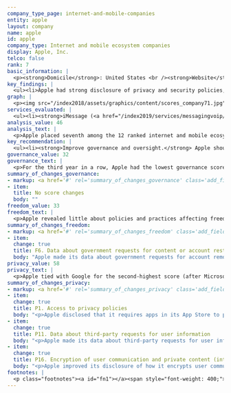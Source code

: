 ```yaml
---
company_type_page: internet-and-mobile-companies
entity: apple
layout: company
name: apple
id: apple
company_type: Internet and mobile ecosystem companies
display: Apple, Inc.
telco: false
rank: 7
basic_information: | 
  <p><strong>Domicile</strong>: United States <br /><strong>Website</strong>: <a href="http://www.apple.com">www.apple.com</a>&nbsp;</p>
key_findings: | 
  <ul><li>Apple had strong disclosure of privacy and security policies, but only limited disclosure of policies and practices affecting freedom of expression.</li><li>Apple disclosed little about its rules and how they are enforced, and revealed no data about content removed&mdash;including apps removed from its App Store&mdash;as a result of government requests.</li><li>It was the only company in the Index to clearly disclose it does not track users across third-party websites, and disclosed more about its encryption policies than all of its peers.</li></ul>
graph: | 
  <p><img src="/index2018/assets/graphics/content/scores_company71.jpg" /></p>
services_evaluated: | 
  <ul><li><strong>iMessage (<a href="/index2019/services/messagingvoip/">Messaging &amp; VoIP</a>)</strong></li><li><strong>iCloud (<a href="/index2019/services/cloudservices/">Cloud service</a>)</strong></li><li><strong>iOS (<a href="/index2019/services/mobileeco/">Mobile ecosystem</a>)</strong></li></ul>
analysis_value: 46
analysis_text: | 
  <p>Apple placed seventh among the 12 ranked internet and mobile ecosystem companies in the 2019 Index.<a href="#fn1"><sup>1</sup></a> As in previous Index rankings, Apple&rsquo;s low score relative to its U.S. peers was due to its lack of governance and oversight over human rights risks, and also lack of clear disclosure of policies affecting users&rsquo; freedom of expression.<a href="#fn2"><sup>2</sup></a> On privacy and security issues, Apple remains near the top of all ranked companies in this Index. It was the only company to clearly disclose it does not track users across the internet, and disclosed more about its encryption policies than its peers. For its mobile operating system, Apple also disclosed more than Google&rsquo;s Android and Samsung&rsquo;s Android about options users have to control location tracking on iOS.</p><p>But Apple should be more transparent and accountable to users about policies and practices that affect freedom of expression: Of the user agreements evaluated in the RDR Index, Apple's were among the least accessible. It also lacked adequate disclosure about its rules and how they are enforced. While it disclosed data about government requests to restrict accounts, it disclosed no data about content removal&nbsp;requests, such as requests to remove apps from its App Store.<br /><br /></p><hr /><p><br /><strong>Apple, Inc.</strong> manufactures computers, smartphones, and other devices, and also produces iOS operating system software and application software.</p><p><strong>Market cap:</strong> USD 957.8 billion<a href="#fn3"><sup>3</sup></a><br /><strong>NasdaqGS:</strong> AAPL</p>
key_recommendation: | 
  <ul><li><strong>Improve governance and oversight.</strong> Apple should disclose a commitment to respect freedom of expression as a human right, and put processes in place to strengthen institutional oversight over freedom of expression issues at the company.</li><li><strong>Be transparent about restrictions to freedom of expression.</strong> Apple should make its terms of service easier to find and understand. It should publish data about actions it takes to enforce its own rules and actions it takes to remove content as a result of government and other third party demands.</li><li><strong>Clarify handling of user information.</strong> Apple should clarify what types of user information it collects, shares, and retains, and for what purposes.</li></ul>
governance_value: 32
governance_text: | 
  <p>For the third year in a row, Apple had the lowest governance score of any U.S. company evaluated in the Index. It disclosed a clear commitment to respect privacy as a human right (G1) but made no such commitment to freedom of expression. Apple clearly stated that senior leadership exercises oversight over how its policies and practices affect privacy (G2) but failed to reveal if there is similar oversight over freedom of expression issues. Apple disclosed that it assesses privacy risks associated with new products and services, however, it did not disclose if it assessed risks regarding its use of automated decision-making or targeted advertising (G4). Like most of its peers, Apple disclosed little about its grievance and remedy mechanisms for users to submit complaints against the company for infringement of their freedom of expression or privacy (G6).</p>
summary_of_changes_governance:
- markup: <a href='#' rel='summary_of_changes_governance' class='add_fieldset dashicons-before dashicons-plus'><span>Add fieldset</span></a>
- item:
  title: No score changes
  body: ""
freedom_value: 33
freedom_text: | 
  <p>Apple revealed little about policies and practices affecting freedom of expression, scoring below all other U.S. companies in this category. Apple&rsquo;s user agreements for the services evaluated were the least accessible of all other internet and mobile ecosystem companies (F1)&mdash;including the Chinese and Russian companies&mdash;and did not specify if and how it notifies users of changes to these terms (F2). Apple also disclosed less than all other U.S. internet and mobile ecosystem companies about its rules and processes for enforcing them (F3, F4, F8). While it provided some information about what content and activities are prohibited across its services (F3), Apple disclosed no data about content it removed or accounts it deactivated as a result of violations of these rules (F4).</p><p>Apple was less transparent about external requests to restrict content or accounts than most of its U.S. peers, except for Facebook (F5-F7). It only disclosed data about the number of government requests to restrict or delete accounts that it received, but gave no data about content removed as a result of these requests, including data about apps removed from its App Store (F6). Like many companies, Apple failed to provide any information or data about content and account restriction requests it received through private processes (F7).</p>
summary_of_changes_freedom:
- markup: <a href='#' rel='summary_of_changes_freedom' class='add_fieldset dashicons-before dashicons-plus'><span>Add fieldset</span></a>
- item:
  change: true
  title: F6. Data about government requests for content or account restriction
  body: "Apple made its data about government requests for account removals more accessible by providing the data in a structured format."
privacy_value: 58
privacy_text: | 
  <p>Apple tied with Google for the second-highest score (after Microsoft) in the Privacy category, and had especially strong disclosure of its security policies. Like most of its peers, Apple fell short of clearly explaining how it handles user information, disclosing less than Twitter, Google, Verizon Media, and Facebook (P3-P9).<a href="#fn4"><sup>4</sup></a> It did not fully disclose each type of user information it collects (P3), shares (P4), for what purpose (P5), and for how long it retains it (P6). However, Apple was the only company in the Index to clearly disclose that it does not track users across third-party websites (P9).</p><p>Apart from Google and Microsoft, Apple was more transparent than other internet and mobile ecosystem companies about its process for handling government and other external requests for user information (P10-P12). It disclosed some information about its process for responding to government requests but no similar disclosure could be found regarding the private requests it received (P10). Apple tied with Twitter and Facebook for its disclosure of data about third-party requests for user information it received and complied with (P11). Like other U.S. companies, Apple did not divulge the exact number of requests received for user data under Foreign Intelligence Surveillance Act (FISA) requests or National Security Letters (NSLs), or the actions it took in response to these requests, since it is prohibited by law from doing so.<a href="#fn5"><sup>5</sup></a></p><p>Apple disclosed more than any other internet and mobile ecosystem company about its security policies, but still fell short in key areas. It disclosed some information about its internal security oversight processes but provided no information about whether it commissions external security audits on its products and services (P13). However, it made notable improvements to its disclosure of how it encrypts user communications for iOS, iMessage, and iCloud (P16).</p>
summary_of_changes_privacy:
- markup: <a href='#' rel='summary_of_changes_privacy' class='add_fieldset dashicons-before dashicons-plus'><span>Add fieldset</span></a>
- item:
  change: true
  title: P1. Access to privacy policies
  body: "<p>Apple disclosed that it requires apps in its App Store to publish a privacy policy.</p>"
- item:
  change: true
  title: P11. Data about third-party requests for user information
  body: "<p>Apple made its data about third-party requests for user information more accessible by providing the data in a structured format.</p>"
- item:
  change: true
  title: P16. Encryption of user communication and private content (internet and mobile ecosystem companies)
  body: "<p>Apple improved its disclosure of how it encrypts user communications for iOS, iMessage, and iCloud.&nbsp;</p>"
footnotes: | 
  <p class="footnotes"><a id="fn1"></a><span style="font-weight: 400;">[1]</span> The research period for the 2019 Index ran from January 13, 2018 to February 8, 2019. Policies that came into effect after February 8, 2019 were not evaluated in this Index.</p><p class="footnotes"><a id="fn2"></a><span style="font-weight: 400;">[2]</span> For Apple&rsquo;s performance in the 2018 Index, see: <a href="/index2018/companies/apple">rankingdigitalrights.org/index2018/companies/apple</a>&nbsp;</p><p class="footnotes"><a id="fn3"></a><span style="font-weight: 400;">[3]</span> Bloomberg Markets, Accessed April 18, 2019, <a href="https://www.bloomberg.com/quote/AAPL:US">www.bloomberg.com/quote/AAPL:US</a>&nbsp;</p><p class="footnotes"><a id="fn4"></a><span style="font-weight: 400;">[4]</span> Oath, which provided a range of communications services including Yahoo Mail and Tumblr, updated its name to Verizon Media on January 7, 2019. See: <a href="https://www.oath.com/2019/01/07/oath-is-now-verizon-media/">www.oath.com/2019/01/07/oath-is-now-verizon-media</a>&nbsp;</p><p class="footnotes"><a id="fn5"></a><span style="font-weight: 400;">[5]</span> &ldquo;USA FREEDOM Act of 2015,&rdquo; Pub. L. No. 114&ndash;23 (2015), <a href="https://www.congress.gov/bill/114th-congress/house-bill/2048">www.congress.gov/bill/114th-congress/house-bill/2048</a>&nbsp;</p>
---
```

